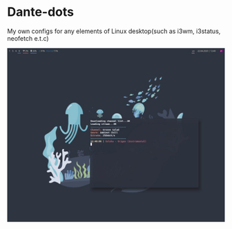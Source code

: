 # Dante-dots
My own configs for any elements of Linux desktop(such as i3wm, i3status, neofetch e.t.c)

![desktop_screenshot](screenshot.png)
